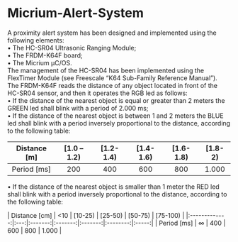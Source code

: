 # Micrium-Alert-System
A proximity alert system has been designed and implemented using the following elements:<br />
• The HC-SR04 Ultrasonic Ranging Module;<br />
• The FRDM-K64F board;<br />
• The Micrium μC/OS.<br />
The management of the HC-SR04 has been implemented using the FlexTimer Module (see Freescale “K64 Sub-Family Reference Manual”).<br />
The FRDM-K64F reads the distance of any object located in front of the HC-SR04 sensor,
and then it operates the RGB led as follows:<br />
• If the distance of the nearest object is equal or greater than 2 meters the GREEN led
shall blink with a period of 2.000 ms;<br />
• If the distance of the nearest object is between 1 and 2 meters the BLUE led shall blink
with a period inversely proportional to the distance, according to the following table:

| Distance [m] | [1.0 – 1.2)  | [1.2-1.4) |  [1.4-1.6) | [1.6-1.8) | [1.8-2)
|:-------------:|:---:|:-------:|:-------:|:-------:|:--------:|
| Period [ms] |  200      |     400    |     600      | 800  |       1.000

• If the distance of the nearest object is smaller than 1 meter the RED led shall blink
with a period inversely proportional to the distance, according to the following table:<br />

| Distance [cm] |  <10  | [10-25) | [25-50) |  [50-75) | [75-100) |
|:-------------:|:---:|:-------:|:-------:|:-------:|:--------:|:-----:|
| Period [ms]   |  ∞   |  400   |   600   |    800   |   1.000 |
